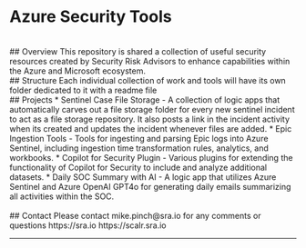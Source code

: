 # Azure Security Tools
<br>
## Overview
This repository is shared a collection of useful security resources created by Security Risk Advisors to enhance capabilities within the Azure and Microsoft ecosystem.
<br>
## Structure
Each individual collection of work and tools will have its own folder dedicated to it with a readme file
<br>
## Projects
* Sentinel Case File Storage - A collection of logic apps that automatically carves out a file storage folder for every new sentinel incident to act as a file storage repository.  It also posts a link in the incident activity when its created and updates the incident whenever files are added.
* Epic Ingestion Tools - Tools for ingesting and parsing Epic logs into Azure Sentinel, including ingestion time transformation rules, analytics, and workbooks.
* Copilot for Security Plugin - Various plugins for extending the functionality of Copilot for Security to include and analyze additional datasets.
* Daily SOC Summary with AI - A logic app that utilizes Azure Sentinel and Azure OpenAI GPT4o for generating daily emails summarizing all activities within the SOC.
<br>
<br>
## Contact
Please contact mike.pinch@sra.io for any comments or questions
https://sra.io
https://scalr.sra.io

---
